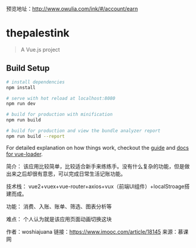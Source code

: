 

预览地址：http://www.owulia.com/ink/#/account/earn

# thepalestink

> A Vue.js project

## Build Setup

``` bash
# install dependencies
npm install

# serve with hot reload at localhost:8080
npm run dev

# build for production with minification
npm run build

# build for production and view the bundle analyzer report
npm run build --report
```

For detailed explanation on how things work, checkout the [guide](http://vuejs-templates.github.io/webpack/) and [docs for vue-loader](http://vuejs.github.io/vue-loader).


简介：
该应用比较简单，比较适合新手来练练手。没有什么复杂的功能，但是做出来之后却很有意思，可以完成日常生活记账功能。

技术栈：
vue2+vuex+vue-router+axios+vux（前端UI组件）+localStroage搭建而成。

功能：
消费、入账、账单、筛选、图表分析等

难点：
个人认为就是该应用页面动画切换这块


作者：woshiajuana
链接：https://www.imooc.com/article/18145
来源：慕课网
